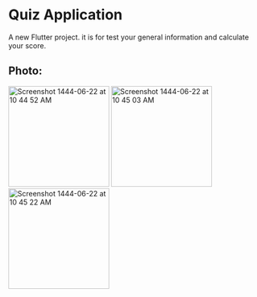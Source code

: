 # Quiz Application

A new Flutter project. it is for test your general information and calculate your score.

## Photo:

<img width="200" alt="Screenshot 1444-06-22 at 10 44 52 AM" src="https://user-images.githubusercontent.com/53023171/212529250-dabd4729-eae8-4b92-ae40-40e97b4136bd.png">
<img width="200" alt="Screenshot 1444-06-22 at 10 45 03 AM" src="https://user-images.githubusercontent.com/53023171/212529254-ac03ab71-b9ae-4661-a6f1-33200e87f1c9.png">
<img width="200" alt="Screenshot 1444-06-22 at 10 45 22 AM" src="https://user-images.githubusercontent.com/53023171/212529255-cf2fc72e-496a-4f68-9320-d8f8231f6eb8.png">

